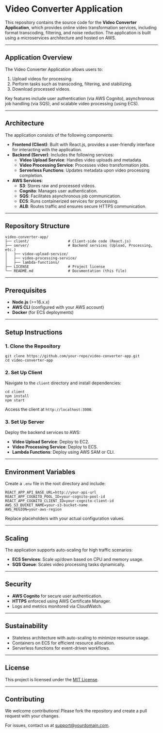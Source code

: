 
# Video Converter Application

This repository contains the source code for the **Video Converter Application**, which provides online video transformation services, including format transcoding, filtering, and noise reduction. The application is built using a microservices architecture and hosted on AWS.

---

## Application Overview
The Video Converter Application allows users to:
1. Upload videos for processing.
2. Perform tasks such as transcoding, filtering, and stabilizing.
3. Download processed videos.

Key features include user authentication (via AWS Cognito), asynchronous job handling (via SQS), and scalable video processing (using ECS).

---

## Architecture
The application consists of the following components:
- **Frontend (Client)**: Built with React.js, provides a user-friendly interface for interacting with the application.
- **Backend (Server)**: Includes the following services:
  - **Video Upload Service**: Handles video uploads and metadata.
  - **Video Processing Service**: Processes video transformation jobs.
  - **Serverless Functions**: Updates metadata upon video processing completion.
- **AWS Services**:
  - **S3**: Stores raw and processed videos.
  - **Cognito**: Manages user authentication.
  - **SQS**: Facilitates asynchronous job communication.
  - **ECS**: Runs containerized services for processing.
  - **ALB**: Routes traffic and ensures secure HTTPS communication.

---

## Repository Structure
```
video-converter-app/
├── client/                  # Client-side code (React.js)
├── server/                  # Backend services (Upload, Processing, etc.)
│   ├── video-upload-service/
│   ├── video-processing-service/
│   ├── lambda-functions/
├── LICENSE                  # Project license
└── README.md                # Documentation (this file)
```

---

## Prerequisites
- **Node.js** (>=16.x.x)
- **AWS CLI** (configured with your AWS account)
- **Docker** (for ECS deployments)

---

## Setup Instructions
### 1. Clone the Repository
```
git clone https://github.com/your-repo/video-converter-app.git
cd video-converter-app
```

### 2. Set Up Client
Navigate to the `client` directory and install dependencies:
```
cd client
npm install
npm start
```
Access the client at `http://localhost:3000`.

### 3. Set Up Server
Deploy the backend services to AWS:
- **Video Upload Service**: Deploy to EC2.
- **Video Processing Service**: Deploy to ECS.
- **Lambda Functions**: Deploy using AWS SAM or CLI.

---

## Environment Variables
Create a `.env` file in the root directory and include:
```
REACT_APP_API_BASE_URL=http://your-api-url
REACT_APP_COGNITO_POOL_ID=your-cognito-pool-id
REACT_APP_COGNITO_CLIENT_ID=your-cognito-client-id
AWS_S3_BUCKET_NAME=your-s3-bucket-name
AWS_REGION=your-aws-region
```

Replace placeholders with your actual configuration values.

---

## Scaling
The application supports auto-scaling for high traffic scenarios:
- **ECS Services**: Scale up/down based on CPU and memory usage.
- **SQS Queue**: Scales video processing tasks dynamically.

---

## Security
- **AWS Cognito** for secure user authentication.
- **HTTPS** enforced using AWS Certificate Manager.
- Logs and metrics monitored via CloudWatch.

---

## Sustainability
- Stateless architecture with auto-scaling to minimize resource usage.
- Containers on ECS for efficient resource allocation.
- Serverless functions for event-driven workflows.

---

## License
This project is licensed under the [MIT License](LICENSE).

---

## Contributing
We welcome contributions! Please fork the repository and create a pull request with your changes.

For issues, contact us at [support@yourdomain.com](mailto:support@yourdomain.com).
